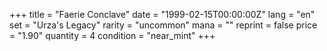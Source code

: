 +++
title = "Faerie Conclave"
date = "1999-02-15T00:00:00Z"
lang = "en"
set = "Urza's Legacy"
rarity = "uncommon"
mana = ""
reprint = false
price = "1.90"
quantity = 4
condition = "near_mint"
+++
